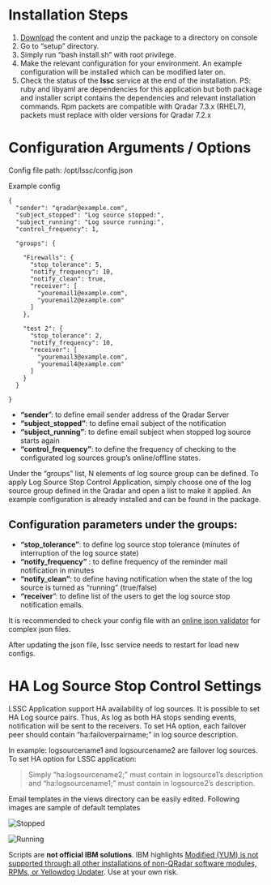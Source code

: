 # Installation Steps
1. [Download](https://github.com/semsaksoy/lssc/archive/refs/tags/LSSCv1.1.zip "Download") the content and unzip the package to a directory on console
2. Go to “setup” directory.
3. Simply run “bash install.sh” with root privilege.
4. Make the relevant configuration for your environment. An example configuration will be installed which can be modified later on. 
5. Check the status of the **lssc** service at the end of the installation. 
PS: ruby and libyaml are dependencies for this application but both package and installer script contains the dependencies and relevant installation commands. Rpm packets are compatible with Qradar 7.3.x (RHEL7), packets must replace with older versions for Qradar 7.2.x

# Configuration Arguments / Options
Config file path: /opt/lssc/config.json

Example config


    {
      "sender": "qradar@example.com",
      "subject_stopped": "Log source stopped:",
      "subject_running": "Log source running:",
      "control_frequency": 1,
    
      "groups": {
    
        "Firewalls": {
          "stop_tolerance": 5,
          "notify_frequency": 10,
          "notify_clean": true,
          "receiver": [
            "youremail1@example.com",
            "youremail2@example.com"
          ]
        },
    
        "test 2": {
          "stop_tolerance": 2,
          "notify_frequency": 10,
          "receiver": [
            "youremail3@example.com",
            "youremail4@example.com"
          ]
        }
      }
      
    }


- **“sender**”: to define email sender address of the Qradar Server
- **“subject_stopped”**: to define email subject of the notification 
- **“subject_running”**: to define email subject when stopped log source starts again
-  **“control_frequency”**: to define the frequency of checking to the configurated log sources group’s online/offline states.


Under the “groups” list, N elements of log source group can be defined. To apply Log Source Stop 
Control Application, simply choose one of the log source group defined in the Qradar and open a list to 
make it applied. An example configuration is already installed and can be found in the package.

## Configuration parameters under the groups:

- **“stop_tolerance”**: to define log source stop tolerance (minutes of interruption of the log source state)
- **“notify_frequency”** : to define frequency of the reminder mail notification in minutes
- **“notify_clean”**: to define having notification when the state of the log source is turned as “running” (true/false)
- **“receiver**”: to define list of the users to get the log source stop notification emails.


It is recommended to check your config file with an [online json validator](https://www.google.com/search?q=online+json+validator "online json validator") for complex json files.

After updating the json file, lssc service needs to restart for load new configs.

# HA Log Source Stop Control Settings

LSSC Application support HA availability of log sources. It is possible to set HA Log source pairs. Thus, As log as both HA stops sending events, notification will be sent to the receivers. To set HA option, each failover peer should contain “ha:failoverpairname;” in log source description. 

 In example: logsourcename1 and logsourcename2 are failover log sources. To set HA option for LSSC application:
 
> Simply “ha:logsourcename2;” must contain in logsource1’s description and “ha:logsourcename1;” must contain in logsource2’s description.


Email templates in the views directory can be easily edited. Following images are sample of default templates

![Stopped](https://user-images.githubusercontent.com/1064270/122638517-29b58f80-d0fd-11eb-85b6-31f5221abde1.png "Stopped")

![Running](https://user-images.githubusercontent.com/1064270/122638516-291cf900-d0fd-11eb-86bc-2e59e29e6824.png "Running")



Scripts are **not official IBM solutions**. IBM highlights [Modified (YUM) is not supported through all other installations of non-QRadar software modules, RPMs, or Yellowdog Updater](https://www-01.ibm.com/support/docview.wss?uid=swg21991208). Use at your own risk.

